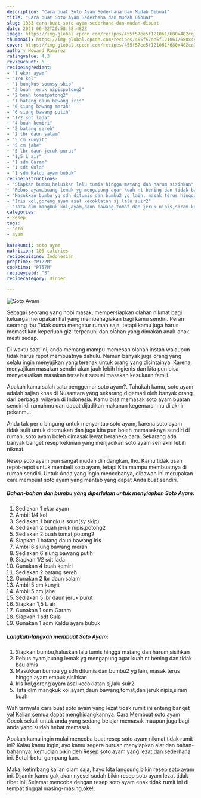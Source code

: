 ```yaml
---
description: "Cara buat Soto Ayam Sederhana dan Mudah Dibuat"
title: "Cara buat Soto Ayam Sederhana dan Mudah Dibuat"
slug: 1333-cara-buat-soto-ayam-sederhana-dan-mudah-dibuat
date: 2021-06-22T20:58:58.482Z
image: https://img-global.cpcdn.com/recipes/455f57ee5f121061/680x482cq70/soto-ayam-foto-resep-utama.jpg
thumbnail: https://img-global.cpcdn.com/recipes/455f57ee5f121061/680x482cq70/soto-ayam-foto-resep-utama.jpg
cover: https://img-global.cpcdn.com/recipes/455f57ee5f121061/680x482cq70/soto-ayam-foto-resep-utama.jpg
author: Howard Ramirez
ratingvalue: 4.3
reviewcount: 6
recipeingredient:
- "1 ekor ayam"
- "1/4 kol"
- "1 bungkus sounsy skip"
- "2 buah jeruk nipispotong2"
- "2 buah tomatpotong2"
- "1 batang daun bawang iris"
- "6 siung bawang merah"
- "6 siung bawang putih"
- "1/2 sdt lada"
- "4 buah kemiri"
- "2 batang sereh"
- "2 lbr daun salam"
- "5 cm kunyit"
- "5 cm jahe"
- "5 lbr daun jeruk purut"
- "1,5 L air"
- "1 sdm Garam"
- "1 sdt Gula"
- "1 sdm Kaldu ayam bubuk"
recipeinstructions:
- "Siapkan bumbu,haluskan lalu tumis hingga matang dan harum sisihkan"
- "Rebus ayam,buang lemak yg mengapung agar kuah nt bening dan tidak bau amis"
- "Masukkan bumbu yg sdh ditumis dan bumbu2 yg lain, masak terus hingga ayam empuk,sisihkan"
- "Iris kol,goreng ayam asal kecoklatan sj,lalu suir2"
- "Tata dlm mangkuk kol,ayam,daun bawang,tomat,dan jeruk nipis,siram kuah"
categories:
- Resep
tags:
- soto
- ayam

katakunci: soto ayam 
nutrition: 103 calories
recipecuisine: Indonesian
preptime: "PT22M"
cooktime: "PT57M"
recipeyield: "3"
recipecategory: Dinner

---
```



![Soto Ayam](https://img-global.cpcdn.com/recipes/455f57ee5f121061/680x482cq70/soto-ayam-foto-resep-utama.jpg)

Sebagai seorang yang hobi masak, mempersiapkan olahan nikmat bagi keluarga merupakan hal yang membahagiakan bagi kamu sendiri. Peran seorang ibu Tidak cuma mengatur rumah saja, tetapi kamu juga harus memastikan keperluan gizi terpenuhi dan olahan yang dimakan anak-anak mesti sedap.

Di waktu  saat ini, anda memang mampu memesan olahan instan walaupun tidak harus repot membuatnya dahulu. Namun banyak juga orang yang selalu ingin menyajikan yang terenak untuk orang yang dicintainya. Karena, menyajikan masakan sendiri akan jauh lebih higienis dan kita pun bisa menyesuaikan masakan tersebut sesuai masakan kesukaan famili. 



Apakah kamu salah satu penggemar soto ayam?. Tahukah kamu, soto ayam adalah sajian khas di Nusantara yang sekarang digemari oleh banyak orang dari berbagai wilayah di Indonesia. Kamu bisa memasak soto ayam buatan sendiri di rumahmu dan dapat dijadikan makanan kegemaranmu di akhir pekanmu.

Anda tak perlu bingung untuk menyantap soto ayam, karena soto ayam tidak sulit untuk ditemukan dan juga kita pun boleh memasaknya sendiri di rumah. soto ayam boleh dimasak lewat beraneka cara. Sekarang ada banyak banget resep kekinian yang menjadikan soto ayam semakin lebih nikmat.

Resep soto ayam pun sangat mudah dihidangkan, lho. Kamu tidak usah repot-repot untuk membeli soto ayam, tetapi Kita mampu membuatnya di rumah sendiri. Untuk Anda yang ingin mencobanya, dibawah ini merupakan cara membuat soto ayam yang mantab yang dapat Anda buat sendiri.

<!--inarticleads1-->

##### Bahan-bahan dan bumbu yang diperlukan untuk menyiapkan Soto Ayam:

1. Sediakan 1 ekor ayam
1. Ambil 1/4 kol
1. Sediakan 1 bungkus soun(sy skip)
1. Sediakan 2 buah jeruk nipis,potong2
1. Sediakan 2 buah tomat,potong2
1. Siapkan 1 batang daun bawang iris
1. Ambil 6 siung bawang merah
1. Sediakan 6 siung bawang putih
1. Siapkan 1/2 sdt lada
1. Gunakan 4 buah kemiri
1. Sediakan 2 batang sereh
1. Gunakan 2 lbr daun salam
1. Ambil 5 cm kunyit
1. Ambil 5 cm jahe
1. Sediakan 5 lbr daun jeruk purut
1. Siapkan 1,5 L air
1. Gunakan 1 sdm Garam
1. Siapkan 1 sdt Gula
1. Gunakan 1 sdm Kaldu ayam bubuk




<!--inarticleads2-->

##### Langkah-langkah membuat Soto Ayam:

1. Siapkan bumbu,haluskan lalu tumis hingga matang dan harum sisihkan
1. Rebus ayam,buang lemak yg mengapung agar kuah nt bening dan tidak bau amis
1. Masukkan bumbu yg sdh ditumis dan bumbu2 yg lain, masak terus hingga ayam empuk,sisihkan
1. Iris kol,goreng ayam asal kecoklatan sj,lalu suir2
1. Tata dlm mangkuk kol,ayam,daun bawang,tomat,dan jeruk nipis,siram kuah




Wah ternyata cara buat soto ayam yang lezat tidak rumit ini enteng banget ya! Kalian semua dapat menghidangkannya. Cara Membuat soto ayam Cocok sekali untuk anda yang sedang belajar memasak maupun juga bagi anda yang sudah hebat memasak.

Apakah kamu ingin mulai mencoba buat resep soto ayam nikmat tidak rumit ini? Kalau kamu ingin, ayo kamu segera buruan menyiapkan alat dan bahan-bahannya, kemudian bikin deh Resep soto ayam yang lezat dan sederhana ini. Betul-betul gampang kan. 

Maka, ketimbang kalian diam saja, hayo kita langsung bikin resep soto ayam ini. Dijamin kamu gak akan nyesel sudah bikin resep soto ayam lezat tidak ribet ini! Selamat mencoba dengan resep soto ayam enak tidak rumit ini di tempat tinggal masing-masing,oke!.

